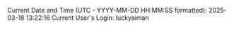 Current Date and Time (UTC - YYYY-MM-DD HH:MM:SS formatted): 2025-03-18 13:22:16
Current User's Login: luckyaiman
